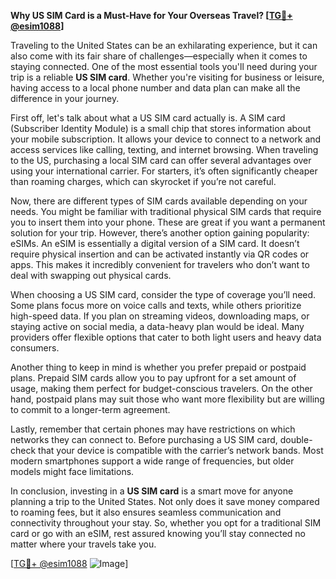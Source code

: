 **Why US SIM Card is a Must-Have for Your Overseas Travel? [[TG💪+ @esim1088](https://t.me/s/esim1088)]**

Traveling to the United States can be an exhilarating experience, but it can also come with its fair share of challenges—especially when it comes to staying connected. One of the most essential tools you'll need during your trip is a reliable **US SIM card**. Whether you're visiting for business or leisure, having access to a local phone number and data plan can make all the difference in your journey.

First off, let's talk about what a US SIM card actually is. A SIM card (Subscriber Identity Module) is a small chip that stores information about your mobile subscription. It allows your device to connect to a network and access services like calling, texting, and internet browsing. When traveling to the US, purchasing a local SIM card can offer several advantages over using your international carrier. For starters, it’s often significantly cheaper than roaming charges, which can skyrocket if you’re not careful. 

Now, there are different types of SIM cards available depending on your needs. You might be familiar with traditional physical SIM cards that require you to insert them into your phone. These are great if you want a permanent solution for your trip. However, there’s another option gaining popularity: eSIMs. An eSIM is essentially a digital version of a SIM card. It doesn’t require physical insertion and can be activated instantly via QR codes or apps. This makes it incredibly convenient for travelers who don’t want to deal with swapping out physical cards.

When choosing a US SIM card, consider the type of coverage you’ll need. Some plans focus more on voice calls and texts, while others prioritize high-speed data. If you plan on streaming videos, downloading maps, or staying active on social media, a data-heavy plan would be ideal. Many providers offer flexible options that cater to both light users and heavy data consumers.

Another thing to keep in mind is whether you prefer prepaid or postpaid plans. Prepaid SIM cards allow you to pay upfront for a set amount of usage, making them perfect for budget-conscious travelers. On the other hand, postpaid plans may suit those who want more flexibility but are willing to commit to a longer-term agreement.

Lastly, remember that certain phones may have restrictions on which networks they can connect to. Before purchasing a US SIM card, double-check that your device is compatible with the carrier’s network bands. Most modern smartphones support a wide range of frequencies, but older models might face limitations.

In conclusion, investing in a **US SIM card** is a smart move for anyone planning a trip to the United States. Not only does it save money compared to roaming fees, but it also ensures seamless communication and connectivity throughout your stay. So, whether you opt for a traditional SIM card or go with an eSIM, rest assured knowing you’ll stay connected no matter where your travels take you.

[[TG💪+ @esim1088](https://t.me/s/esim1088) ![Image](https://i.postimg.cc/Y0z9fWf4/image.png)]